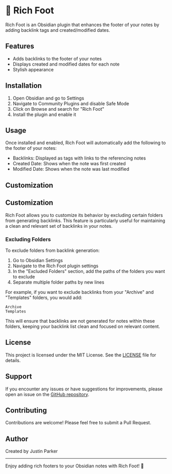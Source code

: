 # 🦶 Rich Foot

Rich Foot is an Obsidian plugin that enhances the footer of your notes by adding backlink tags and created/modified dates.

## Features

- Adds backlinks to the footer of your notes
- Displays created and modified dates for each note
- Stylish appearance

## Installation

1. Open Obsidian and go to Settings
2. Navigate to Community Plugins and disable Safe Mode
3. Click on Browse and search for "Rich Foot"
4. Install the plugin and enable it

## Usage

Once installed and enabled, Rich Foot will automatically add the following to the footer of your notes:

- Backlinks: Displayed as tags with links to the referencing notes
- Created Date: Shows when the note was first created
- Modified Date: Shows when the note was last modified

## Customization

## Customization

Rich Foot allows you to customize its behavior by excluding certain folders from generating backlinks. This feature is particularly useful for maintaining a clean and relevant set of backlinks in your notes.

### Excluding Folders

To exclude folders from backlink generation:

1. Go to Obsidian Settings
2. Navigate to the Rich Foot plugin settings
3. In the "Excluded Folders" section, add the paths of the folders you want to exclude
4. Separate multiple folder paths by new lines

For example, if you want to exclude backlinks from your "Archive" and "Templates" folders, you would add:

```
Archive
Templates
```

This will ensure that backlinks are not generated for notes within these folders, keeping your backlink list clean and focused on relevant content.


## License

This project is licensed under the MIT License. See the [LICENSE](LICENSE) file for details.

## Support

If you encounter any issues or have suggestions for improvements, please open an issue on the [GitHub repository](https://github.com/jparkerweb/rich-foot).

## Contributing

Contributions are welcome! Please feel free to submit a Pull Request.

## Author

Created by Justin Parker

---

Enjoy adding rich footers to your Obsidian notes with Rich Foot! 👣
